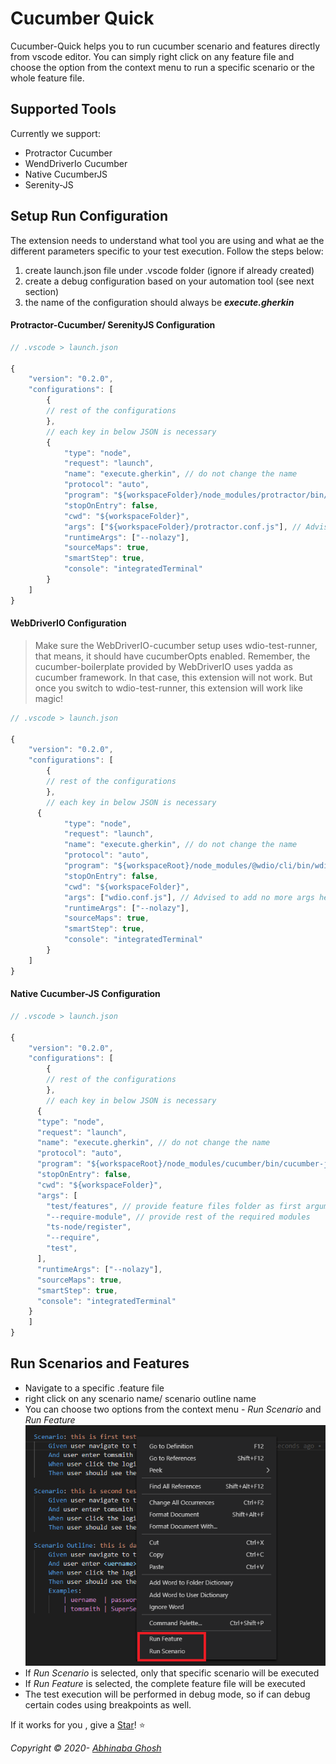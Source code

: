 # Cucumber Quick

Cucumber-Quick helps you to run cucumber scenario and features directly from vscode editor. You can simply right click on any feature file and choose the option from the context menu to run a specific scenario or the whole feature file.

## Supported Tools

Currently we support:

- Protractor Cucumber
- WendDriverIo Cucumber
- Native CucumberJS
- Serenity-JS

## Setup Run Configuration

The extension needs to understand what tool you are using and what ae the different parameters specific to your test execution. Follow the steps below:

1. create launch.json file under .vscode folder (ignore if already created)
2. create a debug configuration based on your automation tool (see next section)
3. the name of the configuration should always be **_execute.gherkin_**

#### Protractor-Cucumber/ SerenityJS Configuration

```ts
// .vscode > launch.json

{
	"version": "0.2.0",
	"configurations": [
        {
        // rest of the configurations
        },
        // each key in below JSON is necessary
        {
			"type": "node",
			"request": "launch",
			"name": "execute.gherkin", // do not change the name
			"protocol": "auto",
			"program": "${workspaceFolder}/node_modules/protractor/bin/protractor",
			"stopOnEntry": false,
			"cwd": "${workspaceFolder}",
			"args": ["${workspaceFolder}/protractor.conf.js"], // Advised to add no more args here
			"runtimeArgs": ["--nolazy"],
			"sourceMaps": true,
			"smartStep": true,
			"console": "integratedTerminal"
		}
	]
}

```

#### WebDriverIO Configuration

> Make sure the WebDriverIO-cucumber setup uses wdio-test-runner, that means, it should have cucumberOpts enabled. Remember, the cucumber-boilerplate provided by WebDriverIO uses yadda as cucumber framework. In that case, this extension will not work. But once you switch to wdio-test-runner, this extension will work like magic!

```ts
// .vscode > launch.json

{
	"version": "0.2.0",
	"configurations": [
        {
        // rest of the configurations
        },
        // each key in below JSON is necessary
      {
			"type": "node",
			"request": "launch",
			"name": "execute.gherkin", // do not change the name
			"protocol": "auto",
			"program": "${workspaceRoot}/node_modules/@wdio/cli/bin/wdio.js",
			"stopOnEntry": false,
			"cwd": "${workspaceFolder}",
			"args": ["wdio.conf.js"], // Advised to add no more args here
			"runtimeArgs": ["--nolazy"],
			"sourceMaps": true,
			"smartStep": true,
			"console": "integratedTerminal"
		}
	]
}

```

#### Native Cucumber-JS Configuration

```ts
// .vscode > launch.json

{
	"version": "0.2.0",
	"configurations": [
        {
        // rest of the configurations
        },
        // each key in below JSON is necessary
      {
      "type": "node",
      "request": "launch",
      "name": "execute.gherkin", // do not change the name
      "protocol": "auto",
      "program": "${workspaceRoot}/node_modules/cucumber/bin/cucumber-js",
      "stopOnEntry": false,
      "cwd": "${workspaceFolder}",
      "args": [
        "test/features", // provide feature files folder as first argument
        "--require-module", // provide rest of the required modules
        "ts-node/register",
        "--require",
        "test",
      ],
      "runtimeArgs": ["--nolazy"],
      "sourceMaps": true,
      "smartStep": true,
      "console": "integratedTerminal"
    }
	]
}

```

## Run Scenarios and Features

- Navigate to a specific .feature file
- right click on any scenario name/ scenario outline name
- You can choose two options from the context menu - _Run Scenario_ and _Run Feature_
  ![extensionscreen](./media/plugin.png)
- If _Run Scenario_ is selected, only that specific scenario will be executed
- If _Run Feature_ is selected, the complete feature file will be executed
- The test execution will be performed in debug mode, so if can debug certain codes using breakpoints as well.

If it works for you , give a [Star](https://github.com/abhinaba1080/protractor-react-selector)! :star:

_Copyright &copy; 2020- [Abhinaba Ghosh](https://www.linkedin.com/in/abhinaba-ghosh-9a2ab8a0/)_
